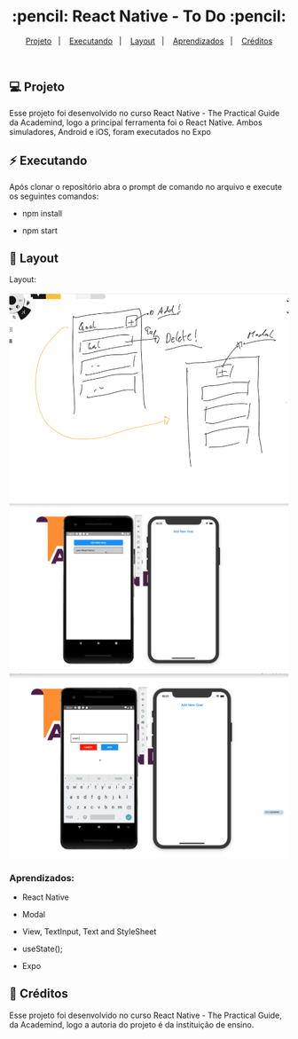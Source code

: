 
<h1 align="center">
  :pencil: React Native - To Do :pencil:
</h1>

<p align="center">
<a href="#-projeto">Projeto</a>&nbsp;&nbsp;&nbsp;|&nbsp;&nbsp;&nbsp;
 <a href="#:zap:executando">Executando</a>&nbsp;&nbsp;&nbsp;|&nbsp;&nbsp;&nbsp;
  <a href="#-layout">Layout</a>&nbsp;&nbsp;&nbsp;|&nbsp;&nbsp;&nbsp;
  <a href="#aprendizados">Aprendizados</a>&nbsp;&nbsp;&nbsp;|&nbsp;&nbsp;&nbsp;
  <a href="#memo-licença">Créditos</a>
</p>

<br>

## 💻 Projeto

Esse projeto foi desenvolvido no curso React Native - The Practical Guide da Academind, logo a principal ferramenta foi o React Native. Ambos simuladores, Android e iOS, foram executados no Expo

## :zap: Executando

Após clonar o repositório abra o prompt de comando no arquivo e execute os seguintes comandos:

- npm install

- npm start

## 🎨 Layout

Layout: 

![Layout do projeto](https://github.com/ChristySchott/toDo-react-native/blob/master/layout/layout1.PNG)
![Layout do projeto](https://github.com/ChristySchott/toDo-react-native/blob/master/layout/layout2.PNG)
![Layout do projeto](https://github.com/ChristySchott/toDo-react-native/blob/master/layout/layout3.PNG)


### Aprendizados:

- React Native

- Modal
 
- View, TextInput, Text and StyleSheet

- useState();

- Expo


## :memo: Créditos

Esse projeto foi desenvolvido no curso React Native - The Practical Guide, da Academind, logo a autoria do projeto é da instituição de ensino.

